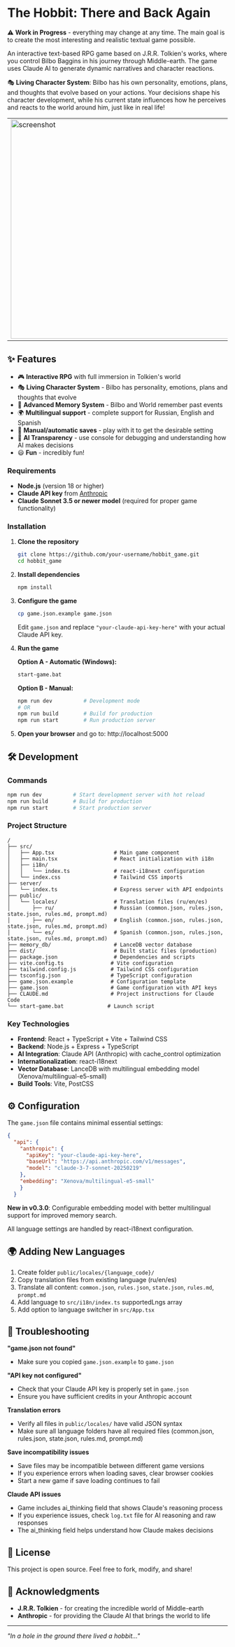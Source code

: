 # The Hobbit: There and Back Again

⚠️ **Work in Progress** - everything may change at any time. The main goal is to create the most interesting and realistic textual game possible.

An interactive text-based RPG game based on J.R.R. Tolkien's works, where you control Bilbo Baggins in his journey through Middle-earth. The game uses Claude AI to generate dynamic narratives and character reactions.

🎭 **Living Character System**: Bilbo has his own personality, emotions, plans, and thoughts that evolve based on your actions. Your decisions shape his character development, while his current state influences how he perceives and reacts to the world around him, just like in real life!
<table>
   <tr>
      <td><img width="500" alt="screenshot" src="https://github.com/user-attachments/assets/51e50426-a92d-4db0-b724-3c4b582435ca" /></td>
      <td><img width="500" alt="localhost_5000_ (1)" src="https://github.com/user-attachments/assets/d74d3e7c-7532-4a6a-b3b7-4559119599af" /></td>
   </tr>
</table>

## ✨ Features

- 🎮 **Interactive RPG** with full immersion in Tolkien's world
- 🎭 **Living Character System** - Bilbo has personality, emotions, plans and thoughts that evolve
- 🧠 **Advanced Memory System** - Bilbo and World remember past events
- 🌍 **Multilingual support** - complete support for Russian, English and Spanish
- 💾 **Manual/automatic saves** - play with it to get the desirable setting
- 🤖 **AI Transparency** - use console for debugging and understanding how AI makes decisions
- 😃 **Fun** - incredibly fun!

### Requirements

- **Node.js** (version 18 or higher)
- **Claude API key** from [Anthropic](https://console.anthropic.com/)
- **Claude Sonnet 3.5 or newer model** (required for proper game functionality)

### Installation

1. **Clone the repository**
   ```bash
   git clone https://github.com/your-username/hobbit_game.git
   cd hobbit_game
   ```

2. **Install dependencies**
   ```bash
   npm install
   ```

3. **Configure the game**
   ```bash
   cp game.json.example game.json
   ```
   
   Edit `game.json` and replace `"your-claude-api-key-here"` with your actual Claude API key.

4. **Run the game**
   
   **Option A - Automatic (Windows):**
   ```bash
   start-game.bat
   ```
   
   **Option B - Manual:**
   ```bash
   npm run dev          # Development mode
   # OR
   npm run build        # Build for production
   npm run start        # Run production server
   ```

5. **Open your browser** and go to: http://localhost:5000

## 🛠️ Development

### Commands

```bash
npm run dev          # Start development server with hot reload
npm run build        # Build for production
npm run start        # Start production server
```

### Project Structure

```
/
├── src/
│   ├── App.tsx                   # Main game component
│   ├── main.tsx                  # React initialization with i18n
│   ├── i18n/
│   │   └── index.ts              # react-i18next configuration
│   └── index.css                 # Tailwind CSS imports
├── server/
│   └── index.ts                  # Express server with API endpoints
├── public/
│   └── locales/                  # Translation files (ru/en/es)
│       ├── ru/                   # Russian (common.json, rules.json, state.json, rules.md, prompt.md)
│       ├── en/                   # English (common.json, rules.json, state.json, rules.md, prompt.md)
│       └── es/                   # Spanish (common.json, rules.json, state.json, rules.md, prompt.md)
├── memory_db/                    # LanceDB vector database
├── dist/                         # Built static files (production)
├── package.json                  # Dependencies and scripts
├── vite.config.ts               # Vite configuration
├── tailwind.config.js           # Tailwind CSS configuration
├── tsconfig.json                # TypeScript configuration
├── game.json.example            # Configuration template
├── game.json                    # Game configuration with API keys
├── CLAUDE.md                    # Project instructions for Claude Code
└── start-game.bat              # Launch script
```

### Key Technologies

- **Frontend**: React + TypeScript + Vite + Tailwind CSS
- **Backend**: Node.js + Express + TypeScript
- **AI Integration**: Claude API (Anthropic) with cache_control optimization
- **Internationalization**: react-i18next
- **Vector Database**: LanceDB with multilingual embedding model (Xenova/multilingual-e5-small)
- **Build Tools**: Vite, PostCSS

## ⚙️ Configuration

The `game.json` file contains minimal essential settings:

```json
{
  "api": {
    "anthropic": {
      "apiKey": "your-claude-api-key-here",
      "baseUrl": "https://api.anthropic.com/v1/messages",
      "model": "claude-3-7-sonnet-20250219"
    },
    "embedding": "Xenova/multilingual-e5-small"
    }
  }
```

**New in v0.3.0**: Configurable embedding model with better multilingual support for improved memory search.

All language settings are handled by react-i18next configuration.

## 🌍 Adding New Languages

1. Create folder `public/locales/{language_code}/`
2. Copy translation files from existing language (ru/en/es)
3. Translate all content: `common.json`, `rules.json`, `state.json`, `rules.md`, `prompt.md`
4. Add language to `src/i18n/index.ts` supportedLngs array
5. Add option to language switcher in `src/App.tsx`

## 🐛 Troubleshooting

**"game.json not found"**
- Make sure you copied `game.json.example` to `game.json`

**"API key not configured"**
- Check that your Claude API key is properly set in `game.json`
- Ensure you have sufficient credits in your Anthropic account

**Translation errors**
- Verify all files in `public/locales/` have valid JSON syntax
- Make sure all language folders have all required files (common.json, rules.json, state.json, rules.md, prompt.md)

**Save incompatibility issues**
- Save files may be incompatible between different game versions
- If you experience errors when loading saves, clear browser cookies
- Start a new game if save loading continues to fail

**Claude API issues**
- Game includes ai_thinking field that shows Claude's reasoning process
- If you experience issues, check `log.txt` file for AI reasoning and raw responses  
- The ai_thinking field helps understand how Claude makes decisions

## 📝 License

This project is open source. Feel free to fork, modify, and share!

## 🙏 Acknowledgments

- **J.R.R. Tolkien** - for creating the incredible world of Middle-earth
- **Anthropic** - for providing the Claude AI that brings the world to life

---

*"In a hole in the ground there lived a hobbit..."*
